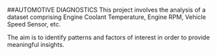 ##AUTOMOTIVE DIAGNOSTICS
This project involves the analysis of a dataset comprising Engine Coolant Temperature, Engine RPM, Vehicle Speed Sensor, etc.

The aim is to identify patterns and factors of interest in order to provide meaningful insights.